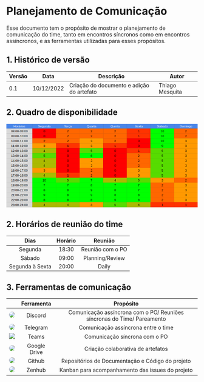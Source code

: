 # Planejamento de Comunicação
Esse documento tem o propósito de mostrar o planejamento de comunicação do time, tanto em encontros síncronos 
como em encontros assíncronos, e as ferramentas utilizadas para esses propósitos.

## 1. Histórico de versão
| Versão | Data       | Descrição                                                                   | Autor           |
| ------ | ---------- | --------------------------------------------------------------------------- | --------------- |
| 0.1    | 10/12/2022 | Criação do documento e adição do artefato                                   | Thiago Mesquita |

## 2. Quadro de disponibilidade

![Quadro de disponibilidade](./assets/horariostime.png)

## 2. Horários de reunião do time

| Dias | Horário | Reunião |
| :--------: | :--------: | :--------: |
| Segunda    | 18:30 | Reunião com o PO |
| Sábado     | 09:00 | Planning/Review |
| Segunda à Sexta    | 20:00 | Daily |


## 3. Ferramentas de comunicação

| | Ferramenta | Propósito |
| :--------: | :--------: | :--------: |
|  <img src="../assets/discord.png" width="100" style="border-radius: 50%" />  | Discord | Comunicação assíncrona com o PO/ Reuniões síncronas do Time/ Pareamento |
|  <img src="../assets/telegram.svg" width="100" style="border-radius: 50%" />  | Telegram | Comunicação assíncrona entre o time |
|  <img src="../assets/teams.png" width="100" />  | Teams | Comunicação síncrona com o PO|
|  <img src="../assets/drive.png" width="100" style="border-radius: 50%" />  | Google Drive | Criação colaborativa de artefatos |
|  <img src="../assets/github.jpg" width="100" style="border-radius: 50%" />  | Github | Repositórios de Documentação e Código do projeto |
|   <img src="../assets/zenhub.jpg" width="100" style="border-radius: 50%" /> | Zenhub | Kanban para acompanhamento das issues do projeto |